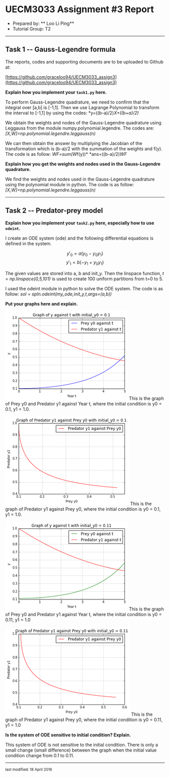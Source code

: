 UECM3033 Assignment #3 Report
========================================================

- Prepared by: ** Loo Li Ping**
- Tutorial Group: T2

--------------------------------------------------------

## Task 1 --  Gauss-Legendre formula

The reports, codes and supporting documents are to be uploaded to Github at: 

[https://github.com/graceloo94/UECM3033_assign3](https://github.com/graceloo94/UECM3033_assign3)

**Explain how you implement your `task1.py` here.**

To perform Gauss-Legendre quadrature, we need to confirm that the integral over [a,b] is [-1,1]. Then we use Lagrange Polynomial to transform the interval to [-1,1] by using the codes: 
 *y=((b-a)/2)*X+((b+a)/2)*

We obtain the weights and nodes of the Gauss-Legendre quadrature using Leggauss from the module numpy.polynomial.legendre.
The codes are: 
*[X,W]=np.polynomial.legendre.leggauss(n)*

We can then obtain the answer by multiplying the Jacobian of the transformation which is (b-a)/2 with the summation of the weights and f(y).
The code is as follow:
*WF=sum(W*f(y))*
*ans=((b-a)/2)*WF*

**Explain how you get the weights and nodes used in the Gauss-Legendre quadrature.**

We find the weights and nodes used in the Gauss-Legendre quadrature using the polynomial module in python. The code is as follow: *[X,W]=np.polynomial.legendre.leggauss(n)*

---------------------------------------------------------

## Task 2 -- Predator-prey model

**Explain how you implement your `task2.py` here, especially how to use `odeint`.**

I create an ODE system (ode) and the following differential equations is defined in the system.

$$ y'_0 = a(y_0 - y_0 y_1)$$ $$ y'_1 = b(-y_1 + y_0 y_1)$$

The given values are stored into a, b and init_y. Then the linspace function, *t = np.linspace(0,5,101)* is used to create 100 uniform partitions from t=0 to 5.

I used the odeint module in python to solve the ODE system. The code is as follow:
*sol = spIn.odeint(my_ode,init_y,t,args=(a,b))* 

**Put your graphs here and explain.**

![Graph_of_y0_and_y1_(1).png](Graph_of_y0_and_y1_(1).png)
This is the graph of Prey y0 and Predator y1 against Year t, where the initial condition is y0 = 0.1, y1 = 1.0. 


![Graph_of_y1_against_y0_(1).png](Graph_of_y1_against_y0_(1).png)
This is the graph of Predator y1 against Prey y0, where the initial condition is y0 = 0.1, y1 = 1.0.

![Graph_of_y0_and_y1_(2).png](Graph_of_y0_and_y1_(2).png)
This is the graph of Prey y0 and Predator y1 against Year t, where the initial condition is y0 = 0.11, y1 = 1.0


![Graph_of_y1_against_y0_(2).png](Graph_of_y1_against_y0_(2).png)
This is the graph of Predator y1 against Prey y0, where the initial condition is y0 = 0.11, y1 = 1.0

**Is the system of ODE sensitive to initial condition? Explain.**

This system of ODE is not sensitive to the initial condition. There is only a small change (small difference) between the graph when the initial value condition change from 0.1 to 0.11.

-----------------------------------

<sup>last modified: 18 April 2016</sup>

